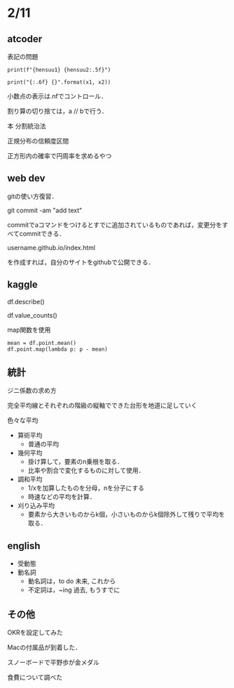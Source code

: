 # 2/11

## atcoder

表記の問題

```
print(f"{hensuu1} {hensuu2:.5f}")

print("{:.6f} {}".format(x1, x2))
```

小数点の表示は.nfでコントロール．

割り算の切り捨ては，a // bで行う．

本
分割統治法

正規分布の信頼度区間

正方形内の確率で円周率を求めるやつ



## web dev

gitの使い方復習．

git commit -am "add text"

commitでaコマンドをつけるとすでに追加されているものであれば，変更分をすべてcommitできる．

username.github.io/index.html

を作成すれば，自分のサイトをgithubで公開できる．

## kaggle

df.describe()

df.value_counts()

map関数を使用
```
mean = df.point.mean()
df.point.map(lambda p: p - mean)
```

## 統計
ジニ係数の求め方

完全平均線とそれぞれの階級の縦軸でできた台形を地道に足していく

色々な平均

- 算術平均
  - 普通の平均 
- 幾何平均
  - 掛け算して，要素のn乗根を取る．
  - 比率や割合で変化するものに対して使用．
- 調和平均
  - 1/xを加算したものを分母，nを分子にする
  - 時速などの平均を計算．
- 刈り込み平均
  - 要素から大きいものからk個，小さいものからk個除外して残りで平均を取る．




## english

- 受動態
- 動名詞
  - 動名詞は，to do 未来, これから
  - 不定詞は，~ing 過去, もうすでに 


## その他
OKRを設定してみた

Macの付属品が到着した．

スノーボードで平野歩が金メダル

食費について調べた




